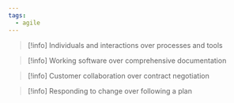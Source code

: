 ```yaml
---
tags:
  - agile
---
```

> [!info] Individuals and interactions over processes and tools

> [!info] Working software over comprehensive documentation

> [!info] Customer collaboration over contract negotiation

> [!info] Responding to change over following a plan
